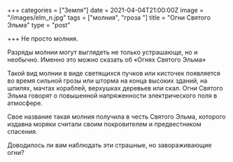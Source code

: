 +++
categories = ["Земля"]
date = 2021-04-04T21:00:00Z
image = "/images/elm_n.jpg"
tags = ["молния", "гроза "]
title = "Огни Святого Эльма"
type = "post"

+++
Не просто молния.  
  
Разряды молнии могут выглядеть не только устрашающе, но и необычно. Именно это можно сказать об «Огнях Святого Эльма»  
  
Такой вид молнии в виде светящихся пучков или кисточек появляется во время сильной грозы или шторма на конца высоких зданий, на шпилях, мачтах кораблей, верхушках деревьев или скал. Огни Святого Эльма говорят о повышенной напряженности электрического поля в атмосфере.   
  
Свое название такая молния получила в честь Святого Эльма, которого издавна моряки считали своим покровителем и предвестником спасения.  
  
Доводилось ли вам наблюдать эти страшные, но завораживающие огни?